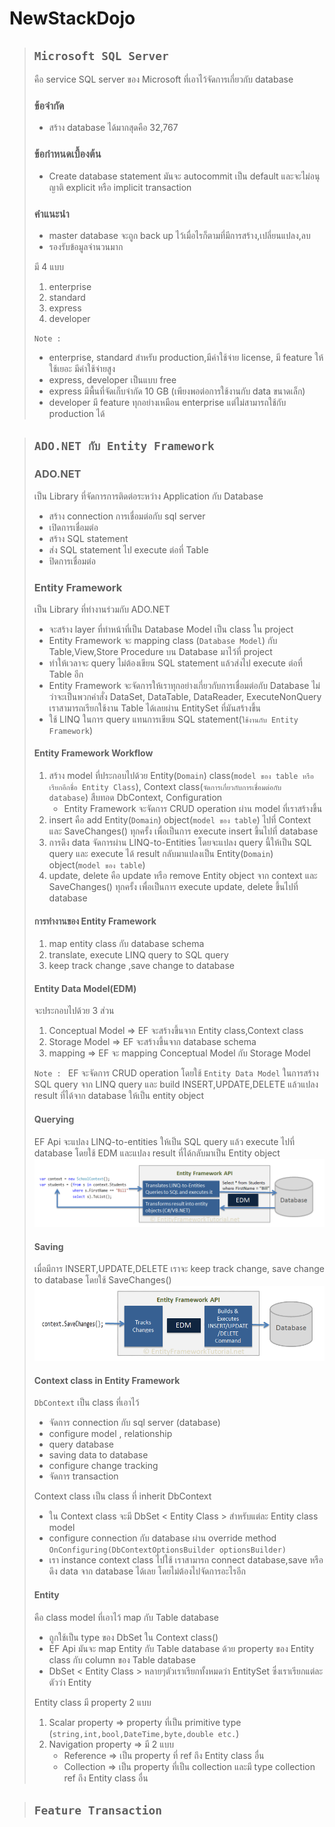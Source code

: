 # NewStackDojo

>## `Microsoft SQL Server`
> คือ service SQL server ของ Microsoft ที่เอาไว้จัดการเกี่ยวกับ database
> ### **ข้อจำกัด**
> - สร้าง database ได้มากสุดคือ 32,767
> ### **ข้อกำหนดเบื้องต้น**
> - Create database statement มันจะ autocommit เป็น default และจะไม่อนุญาติ explicit หรือ implicit transaction
>  ### **คำแนะนำ**
> - master database จะถูก back up ไว้เมื่อไรก็ตามที่มีการสร้าง,เปลี่ยนแปลง,ลบ
> - รองรับข้อมูลจำนวนมาก
> 
> มี 4 แบบ
> 1. enterprise  
> 2. standard
> 3. express
> 4. developer
>
> `Note : ` 
> - enterprise, standard สำหรับ production,มีค่าใช้จ่าย license, มี feature ให้ใช้เยอะ มีค่าใช้จ่ายสูง
> - express, developer เป็นแบบ free
> - express มีพื้นที่จัดเก็บจำกัด 10 GB (เพียงพอต่อการใช้งานกับ data ขนาดเล็ก)
> - developer มี feature ทุกอย่างเหมือน enterprise แต่ไม่สามารถใช้กับ production ได้

> ## `ADO.NET กับ Entity Framework `
> ### **ADO.NET**
> เป็น Library ที่จัดการการติดต่อระหว่าง Application กับ Database
> - สร้าง connection การเชื่อมต่อกับ sql server
> - เปิดการเชื่อมต่อ
> - สร้าง SQL statement
> - ส่ง SQL statement ไป execute ต่อที่ Table
> - ปิดการเชื่อมต่อ
> ### **Entity Framework**
> เป็น Library ที่ทำงานร่วมกับ ADO.NET 
> - จะสร้าง layer ที่ทำหน้าที่เป็น Database Model เป็น class ใน project
> - Entity Framework จะ mapping class (`Database Model`) กับ Table,View,Store Procedure บน Database มาไว้ที่ project
> - ทำให้เวลาจะ query ไม่ต้องเขียน SQL statement แล้วส่งไป execute ต่อที่ Table อีก
> - Entity Framework จะจัดการให้เราทุกอย่างเกี่ยวกับการเชื่อมต่อกับ Database ไม่ว่าจะเป็นพวกคำสั่ง DataSet, DataTable, DataReader, ExecuteNonQuery เราสามารถเรียกใช้งาน Table ได้เลยผ่าน EntitySet ที่มันสร้างขึ้น
> - ใช้ LINQ ในการ query แทนการเขียน SQL statement(`ใช้งานกับ Entity Framework`)
> #### **Entity Framework Workflow**
>  1. สร้าง model ที่ประกอบไปด้วย Entity(`Domain`) class(`model ของ table หรือเรียกอีกชื่อ Entity Class`), Context class(`จัดการเกี่ยวกับการเชื่อมต่อกับ database`) สืบทอด DbContext, Configuration
>       - Entity Framework จะจัดการ CRUD operation ผ่าน model ที่เราสร้างขึ้น
>  2. insert คือ add Entity(`Domain`) object(`model ของ table`) ไปที่ Context และ SaveChanges() ทุกครั้ง เพื่อเป็นการ execute insert ขึ้นไปที่ database
>  3. การดึง data จัดการผ่าน LINQ-to-Entities โดยจะแปลง query นี้ให้เป็น SQL query และ execute ได้ result กลับมาแปลงเป็น Entity(`Domain`) object(`model ของ table`)
>  4. update, delete คือ update หรือ remove Entity object จาก context และ SaveChanges() ทุกครั้ง เพื่อเป็นการ execute  update, delete ขึ้นไปที่ database
> #### **การทำงานของ Entity Framework**
> 1. map entity class กับ database schema
> 2. translate, execute LINQ query to SQL query
> 3. keep track change ,save change to database
> #### **Entity Data Model(EDM)**
> จะประกอบไปด้วย 3 ส่วน
> 1. Conceptual Model => EF จะสร้างขึ้นจาก Entity class,Context class
> 2. Storage Model => EF จะสร้างขึ้นจาก database schema
> 3. mapping => EF จะ mapping Conceptual Model กับ Storage Model
>
> `Note : ` EF จะจัดการ CRUD operation โดยใช้ `Entity Data Model` ในการสร้าง SQL query จาก LINQ query และ build INSERT,UPDATE,DELETE แล้วแปลง result ที่ได้จาก database ให้เป็น entity object
> #### **Querying**
> EF Api จะแปลง LINQ-to-entities ให้เป็น SQL query แล้ว execute ไปที่ database โดยใช้ EDM และแปลง result ที่ได้กลับมาเป็น Entity object
>![EFQuery](img/EFQuery.PNG)
> #### **Saving**
> เมื่อมีการ INSERT,UPDATE,DELETE เราจะ keep track change, save change to database โดยใช้ SaveChanges()
>![EFQuery](img/EFSave.PNG)
> #### **Context class in Entity Framework**
> `DbContext` เป็น class ที่เอาไว้
> - จัดการ connection กับ sql server (database)
> - configure model , relationship
> - query database
> - saving data to database
> - configure change tracking
> - จัดการ transaction
>
> Context class เป็น class ที่ inherit DbContext
> - ใน Context class จะมี DbSet < Entity Class > สำหรับแต่ละ Entity class model
> - configure connection กับ database ผ่าน override method `OnConfiguring(DbContextOptionsBuilder optionsBuilder)`
> - เรา instance context class ไปใช้ เราสามารถ connect database,save หรือดึง data จาก database ได้เลย โดยไม่ต้องไปจัดการอะไรอีก
> #### **Entity**
> คือ class model ที่เอาไว้ map กับ Table database 
> - ถูกใช้เป็น type ของ DbSet ใน Context class()
> - EF Api มันจะ map Entity กับ Table database ด้วย property ของ Entity class กับ column ของ Table database
> - DbSet < Entity Class > หลายๆตัวเราเรียกทั้งหมดว่า EntitySet ซึ่งเราเรียกแต่ละตัวว่า Entity
> 
> Entity class มี property 2 แบบ
> 1. Scalar property => property ที่เป็น primitive type (`string,int,bool,DateTime,byte,double etc.`)
> 2. Navigation property => มี 2 แบบ
>    - Reference => เป็น property ที่ ref ถึง Entity class อื่น
>    - Collection => เป็น property ที่เป็น collection และมี type collection ref ถึง Entity class อื่น
>
>

>## `Feature Transaction`